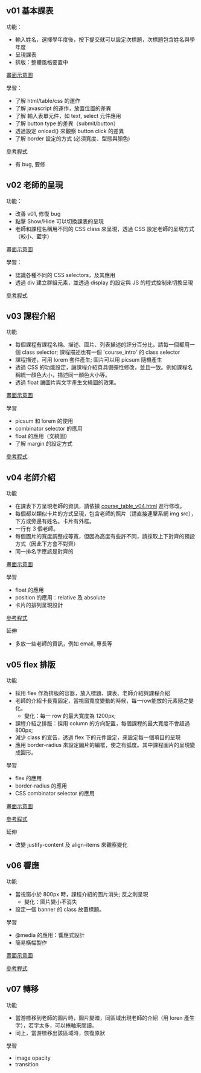 ## v01 基本課表

功能：
* 輸入姓名，選擇學年度後，按下提交就可以設定次標題，次標題包含姓名與學年度
* 呈現課表
* 排版：整體風格要置中

[畫面示意圖](https://docs.google.com/presentation/d/1Zp_S4Fr0kIRSqC43Zaurx7eCJD3Sy2lBe4PRsF1cNpQ/edit#slide=id.g2751abaa62a_0_0)

學習：
* 了解 html/table/css 的運作
* 了解 javascript 的運作，放置位置的差異
* 了解 輸入表單元件，如 text, select 元件應用
* 了解 button type 的差異（submit/button）
* 透過設定 onload() 來觀察 button click 的差異
* 了解 border 設定的方式 (必須寬度、型態與顏色)

[參考程式](course_table_v01.html)
* 有 bug, 要修

## v02 老師的呈現

功能：
* 改善 v01, 修復 bug
* 點擊 Show/Hide 可以切換課表的呈現
* 老師和課程名稱用不同的 CSS class 來呈現，透過 CSS 設定老師的呈現方式（較小、藍字）

[畫面示意圖](https://docs.google.com/presentation/d/1Zp_S4Fr0kIRSqC43Zaurx7eCJD3Sy2lBe4PRsF1cNpQ/edit#slide=id.g2751abaa62a_0_7)

學習：
* 認識各種不同的 CSS selectors，及其應用
* 透過 div 建立群組元素，並透過 display 的設定與 JS 的程式控制來切換呈現

[參考程式](course_table_v02.html)


## v03 課程介紹

功能
* 每個課程有課程名稱、描述、圖片、列表描述的評分百分比，請每一個都用一個 class selector; 課程描述也有一個 'course_intro' 的 class selector 
* 課程描述，可用 lorem 套件產生; 圖片可以用 picsum 隨機產生
* 透過 CSS 的功能設定，讓課程介紹頁具備彈性修改，並且一致。例如課程名稱統一顏色大小，描述同一顏色大小等。
* 透過 float 讓圖片與文字產生文繞圖的效果。

[畫面示意圖](https://docs.google.com/presentation/d/1Zp_S4Fr0kIRSqC43Zaurx7eCJD3Sy2lBe4PRsF1cNpQ/edit#slide=id.g2751abaa62a_0_19)

學習
* picsum 和 lorem 的使用
* combinator selector 的應用
* float 的應用（文繞圖）
* 了解 margin 的設定方式

[參考程式](course_table_v03.html)

## v04 老師介紹

功能
* 在課表下方呈現老師的資訊，請依據 [course_table_v04.html](course_table_v04.html) 進行修改。
* 每個都以類似卡片的方式呈現，包含老師的照片（請直接連擊系網 img src），下方或旁邊有姓名。卡片有外框。 
* 一行有 3 個老師。
* 每個圖片的寬度調整成等寬，但因為高度有些許不同，請採取上下對齊的預設方式（因此下方會不對齊）
* 同一排名字應該是對齊的

[畫面示意圖](https://docs.google.com/presentation/d/1Zp_S4Fr0kIRSqC43Zaurx7eCJD3Sy2lBe4PRsF1cNpQ/edit#slide=id.g2ea2ad38908_0_0)

學習
* float 的應用
* position 的應用：relative 及 absolute
* 卡片的排列呈現設計

[參考程式](course_table_v04r.html)

延伸
* 多放一些老師的資訊，例如 email, 專長等

## v05 flex 排版

功能
* 採用 flex 作為排版的容器，放入標題、課表、老師介紹與課程介紹
* 老師的介紹卡長寬固定，當視窗寬度變動的時候，每一row能放的元素隨之變化。
  * 變化：每一 row 的最大寬度為 1200px;
* 課程介紹之排版：採用 column 的方向配置，每個課程的最大寬度不會超過 800px;
* 減少 class 的宣告，透過 flex 下的元件設定，來設定每一個項目的呈現
* 應用 border-radius 來設定圖片的編框，使之有弧度。其中課程圖片的呈現變成圓形。

學習
* flex 的應用
* border-radius 的應用
* CSS combinator selector 的應用

[畫面示意圖](https://docs.google.com/presentation/d/1Zp_S4Fr0kIRSqC43Zaurx7eCJD3Sy2lBe4PRsF1cNpQ/edit#slide=id.g2eabbffc021_0_0)

[參考程式](course_table_v05.html)

延伸
* 改變 justify-content 及 align-items 來觀察變化

## v06 響應

功能
* 當視窗小於 800px 時，課程介紹的圖片消失; 反之則呈現
  * 變化：圖片變小不消失
* 設定一個 banner 的 class 放置標題。

學習
* @media 的應用：響應式設計
* 簡易橫幅製作
 
[畫面示意圖](https://docs.google.com/presentation/d/1Zp_S4Fr0kIRSqC43Zaurx7eCJD3Sy2lBe4PRsF1cNpQ/edit#slide=id.g276ceb70b74_0_0)

[參考程式](course_table_v06.html)

## v07 轉移

功能
* 當游標移到老師的圖片時，圖片變暗，同區域出現老師的介紹（用 loren 產生字），若字太多，可以捲軸來閱讀。
* 同上，當游標移出該區域時，恢復原狀

學習
* image opacity
* transition